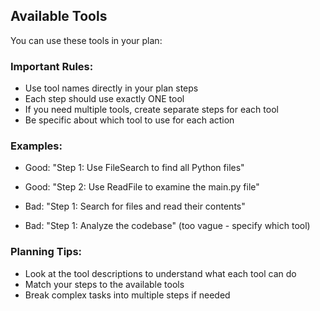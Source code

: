 ## Available Tools

You can use these tools in your plan:

<tools>

### Important Rules:
- Use tool names directly in your plan steps
- Each step should use exactly ONE tool
- If you need multiple tools, create separate steps for each tool
- Be specific about which tool to use for each action

### Examples:
- Good: "Step 1: Use FileSearch to find all Python files"
- Good: "Step 2: Use ReadFile to examine the main.py file"

- Bad: "Step 1: Search for files and read their contents"
- Bad: "Step 1: Analyze the codebase" (too vague - specify which tool)

### Planning Tips:
- Look at the tool descriptions to understand what each tool can do
- Match your steps to the available tools
- Break complex tasks into multiple steps if needed 